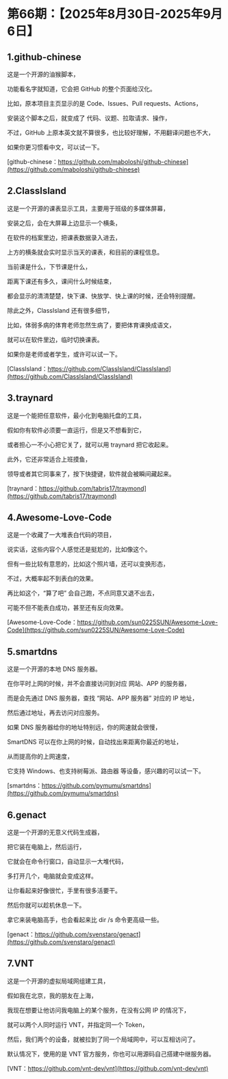 # 第66期：【2025年8月30日-2025年9月6日】

## 1.github-chinese

这是一个开源的油猴脚本，

功能看名字就知道，它会把 GitHub 的整个页面给汉化。

比如，原本项目主页显示的是 Code、Issues、Pull requests、Actions，

安装这个脚本之后，就变成了 代码、议题、拉取请求、操作，

不过，GitHub 上原本英文就不算很多，也比较好理解，不用翻译问题也不大，

如果你更习惯看中文，可以试一下。


[github-chinese：https://github.com/maboloshi/github-chinese](https://github.com/maboloshi/github-chinese)

## 2.ClassIsland

这是一个开源的课表显示工具，主要用于班级的多媒体屏幕，

安装之后，会在大屏幕上边显示一个横条，

在软件的档案里边，把课表数据录入进去，

上方的横条就会实时显示当天的课表，和目前的课程信息。


当前课是什么，下节课是什么，

距离下课还有多久，课间什么时候结束，

都会显示的清清楚楚，快下课、快放学、快上课的时候，还会特别提醒。


除此之外，ClassIsland 还有很多细节，

比如，体弱多病的体育老师忽然生病了，要把体育课换成语文，

就可以在软件里边，临时切换课表。


如果你是老师或者学生，或许可以试一下。

[ClassIsland：https://github.com/ClassIsland/ClassIsland](https://github.com/ClassIsland/ClassIsland)

## 3.traynard

这是一个能把任意软件，最小化到电脑托盘的工具，

假如你有软件必须要一直运行，但是又不想看到它，

或者担心一不小心把它关了，就可以用 traynard 把它收起来。


此外，它还非常适合上班摸鱼，

领导或者其它同事来了，按下快捷键，软件就会被瞬间藏起来。

[traynard：https://github.com/tabris17/traymond](https://github.com/tabris17/traymond)

## 4.Awesome-Love-Code

这是一个收藏了一大堆表白代码的项目，

说实话，这些内容个人感觉还是挺尬的，比如像这个。


但有一些比较有意思的，比如这个照片墙，还可以变换形态，

不过，大概率起不到表白的效果。


再比如这个，“算了吧” 会自己跑，不点同意又退不出去，

可能不但不能表白成功，甚至还有反向效果。

[Awesome-Love-Code：https://github.com/sun0225SUN/Awesome-Love-Code](https://github.com/sun0225SUN/Awesome-Love-Code)

## 5.smartdns

这是一个开源的本地 DNS 服务器。


在你平时上网的时候，并不会直接访问到对应 网站、APP 的服务器，

而是会先通过 DNS 服务器，查找 “网站、APP 服务器” 对应的 IP 地址，

然后通过地址，再去访问对应服务。


如果 DNS 服务器给你的地址特别远，你的网速就会很慢，

SmartDNS 可以在你上网的时候，自动找出来距离你最近的地址，

从而提高你的上网速度，

它支持 Windows、也支持树莓派、路由器 等设备，感兴趣的可以试一下。

[smartdns：https://github.com/pymumu/smartdns](https://github.com/pymumu/smartdns)

## 6.genact

这是一个开源的无意义代码生成器，

把它装在电脑上，然后运行，

它就会在命令行窗口，自动显示一大堆代码，

多打开几个，电脑就会变成这样。

让你看起来好像很忙，手里有很多活要干。

然后你就可以趁机休息一下。

拿它来装电脑高手，也会看起来比 dir /s 命令更高级一些。

[genact：https://github.com/svenstaro/genact](https://github.com/svenstaro/genact)

## 7.VNT

这是一个开源的虚拟局域网组建工具，

假如我在北京，我的朋友在上海，

我现在想要让他访问我电脑上的某个服务，在没有公网 IP 的情况下，

就可以两个人同时运行 VNT，并指定同一个 Token，

然后，我们两个的设备，就被拉到了同一个局域网中，可以互相访问了。


默认情况下，使用的是 VNT 官方服务，你也可以用源码自己搭建中继服务器。

[VNT：https://github.com/vnt-dev/vnt](https://github.com/vnt-dev/vnt)
